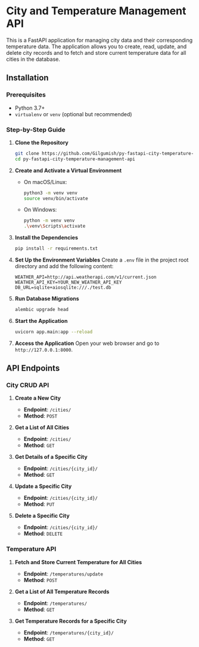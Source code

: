 # City and Temperature Management API

This is a FastAPI application for managing city data and their corresponding temperature data. The application allows you to create, read, update, and delete city records and to fetch and store current temperature data for all cities in the database.

## Installation

### Prerequisites

- Python 3.7+
- `virtualenv` or `venv` (optional but recommended)

### Step-by-Step Guide

1. **Clone the Repository**
    ```bash
    git clone https://github.com/Gilgumish/py-fastapi-city-temperature-management-api.git
    cd py-fastapi-city-temperature-management-api
    ```

2. **Create and Activate a Virtual Environment**

    - On macOS/Linux:
      ```bash
      python3 -m venv venv
      source venv/bin/activate
      ```

    - On Windows:
      ```bash
      python -m venv venv
      .\venv\Scripts\activate
      ```

3. **Install the Dependencies**
    ```bash
    pip install -r requirements.txt
    ```

4. **Set Up the Environment Variables**
    Create a `.env` file in the project root directory and add the following content:
    ```plaintext
    WEATHER_API=http://api.weatherapi.com/v1/current.json
    WEATHER_API_KEY=YOUR_NEW_WEATHER_API_KEY
    DB_URL=sqlite+aiosqlite:///./test.db
    ```

5. **Run Database Migrations**
    ```bash
    alembic upgrade head
    ```

6. **Start the Application**
    ```bash
    uvicorn app.main:app --reload
    ```

7. **Access the Application**
    Open your web browser and go to `http://127.0.0.1:8000`.

## API Endpoints

### City CRUD API

1. **Create a New City**
    - **Endpoint**: `/cities/`
    - **Method**: `POST`

2. **Get a List of All Cities**
    - **Endpoint**: `/cities/`
    - **Method**: `GET`

3. **Get Details of a Specific City**
    - **Endpoint**: `/cities/{city_id}/`
    - **Method**: `GET`

4. **Update a Specific City**
    - **Endpoint**: `/cities/{city_id}/`
    - **Method**: `PUT`

5. **Delete a Specific City**
    - **Endpoint**: `/cities/{city_id}/`
    - **Method**: `DELETE`

### Temperature API

1. **Fetch and Store Current Temperature for All Cities**
    - **Endpoint**: `/temperatures/update`
    - **Method**: `POST`

2. **Get a List of All Temperature Records**
    - **Endpoint**: `/temperatures/`
    - **Method**: `GET`

3. **Get Temperature Records for a Specific City**
    - **Endpoint**: `/temperatures/{city_id}/`
    - **Method**: `GET`
